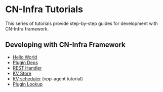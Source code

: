 # CN-Infra Tutorials

This series of tutorials provide step-by-step guides for development with 
CN-Infra framework.

## Developing with CN-Infra Framework

- [Hello World](01_hello-world.md)
- [Plugin Deps](02_plugin-deps.md)
- [REST Handler](03_rest-handler.md)
- [KV Store](04_kv-store.md)
- [KV scheduler](https://ligato.io/vpp-agent/tutorials/05_kv-scheduler.html) (vpp-agent tutorial)
- [Plugin Lookup](06_plugin-lookup.md)